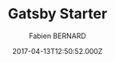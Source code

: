 ---
title: Gatsby Starter
github: https://github.com/fabien0102/gatsby-starter
demo: https://fabien0102-gatsby-starter.netlify.app/
author: Fabien BERNARD
ssg:
  - Gatsby
cms:
  - Markdown
date: 2017-04-13T12:50:52.000Z
description: Gatsby 2.0 starter with typescript and many cools dev tools
draft: true
publish_date: '2017-04-13T12:50:52Z'
update_date: '2022-02-28T08:54:57Z'
github_star: 389
github_fork: 106
---